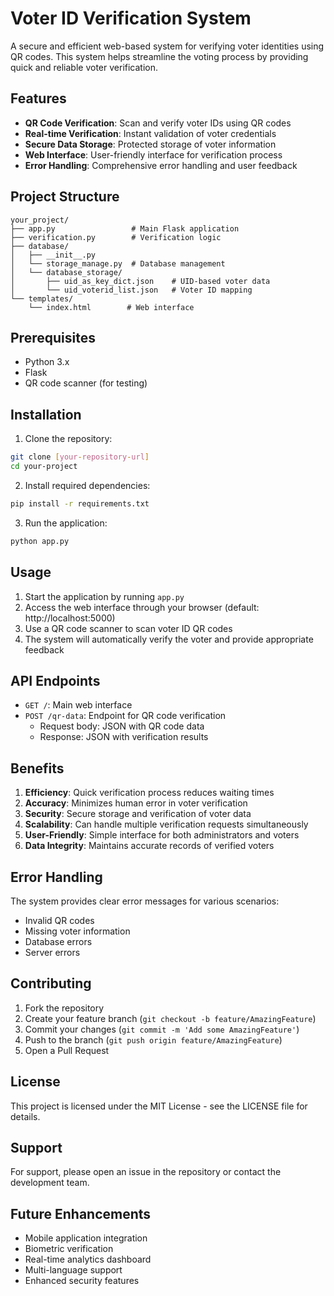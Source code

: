 # Voter ID Verification System

A secure and efficient web-based system for verifying voter identities using QR codes. This system helps streamline the voting process by providing quick and reliable voter verification.

## Features

- **QR Code Verification**: Scan and verify voter IDs using QR codes
- **Real-time Verification**: Instant validation of voter credentials
- **Secure Data Storage**: Protected storage of voter information
- **Web Interface**: User-friendly interface for verification process
- **Error Handling**: Comprehensive error handling and user feedback

## Project Structure

```
your_project/
├── app.py                 # Main Flask application
├── verification.py        # Verification logic
├── database/
│   ├── __init__.py
│   └── storage_manage.py  # Database management
│   └── database_storage/
│       ├── uid_as_key_dict.json    # UID-based voter data
│       └── uid_voterid_list.json   # Voter ID mapping
└── templates/
    └── index.html        # Web interface
```

## Prerequisites

- Python 3.x
- Flask
- QR code scanner (for testing)

## Installation

1. Clone the repository:
```bash
git clone [your-repository-url]
cd your-project
```

2. Install required dependencies:
```bash
pip install -r requirements.txt
```

3. Run the application:
```bash
python app.py
```

## Usage

1. Start the application by running `app.py`
2. Access the web interface through your browser (default: http://localhost:5000)
3. Use a QR code scanner to scan voter ID QR codes
4. The system will automatically verify the voter and provide appropriate feedback

## API Endpoints

- `GET /`: Main web interface
- `POST /qr-data`: Endpoint for QR code verification
  - Request body: JSON with QR code data
  - Response: JSON with verification results

## Benefits

1. **Efficiency**: Quick verification process reduces waiting times
2. **Accuracy**: Minimizes human error in voter verification
3. **Security**: Secure storage and verification of voter data
4. **Scalability**: Can handle multiple verification requests simultaneously
5. **User-Friendly**: Simple interface for both administrators and voters
6. **Data Integrity**: Maintains accurate records of verified voters

## Error Handling

The system provides clear error messages for various scenarios:
- Invalid QR codes
- Missing voter information
- Database errors
- Server errors

## Contributing

1. Fork the repository
2. Create your feature branch (`git checkout -b feature/AmazingFeature`)
3. Commit your changes (`git commit -m 'Add some AmazingFeature'`)
4. Push to the branch (`git push origin feature/AmazingFeature`)
5. Open a Pull Request

## License

This project is licensed under the MIT License - see the LICENSE file for details.

## Support

For support, please open an issue in the repository or contact the development team.

## Future Enhancements

- Mobile application integration
- Biometric verification
- Real-time analytics dashboard
- Multi-language support
- Enhanced security features
